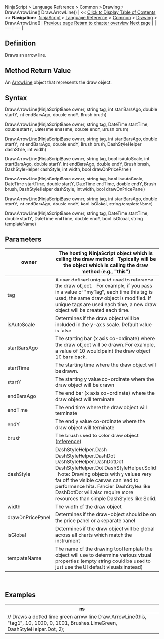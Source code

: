 ﻿
NinjaScript > Language Reference > Common > Drawing > Draw.ArrowLine()
Draw.ArrowLine()
| << [Click to Display Table of Contents](draw_arrowline.md) >> **Navigation:**     [NinjaScript](ninjascript.md) > [Language Reference](language_reference_wip.md) > [Common](common.md) > [Drawing](drawing.md) > Draw.ArrowLine() | [Previous page](arrowdown.md) [Return to chapter overview](drawing.md) [Next page](arrowline.md) |
| --- | --- |
## Definition
Draws an arrow line.
 
## Method Return Value
An [ArrowLine](arrowline.md) object that represents the draw object.
 
## Syntax
Draw.ArrowLine(NinjaScriptBase owner, string tag, int startBarsAgo, double startY, int endBarsAgo, double endY, Brush brush)  

Draw.ArrowLine(NinjaScriptBase owner, string tag, DateTime startTime, double startY, DateTime endTime, double endY, Brush brush)  

Draw.ArrowLine(NinjaScriptBase owner, string tag, int startBarsAgo, double startY, int endBarsAgo, double endY, Brush brush, DashStyleHelper dashStyle, int width)  

Draw.ArrowLine(NinjaScriptBase owner, string tag, bool isAutoScale, int startBarsAgo, double startY, int endBarsAgo, double endY, Brush brush, DashStyleHelper dashStyle, int width, bool drawOnPricePanel)  

Draw.ArrowLine(NinjaScriptBase owner, string tag, bool isAutoScale, DateTime startTime, double startY, DateTime endTime, double endY, Brush brush, DashStyleHelper dashStyle, int width, bool drawOnPricePanel)  

Draw.ArrowLine(NinjaScriptBase owner, string tag, int startBarsAgo, double startY, int endBarsAgo, double endY, bool isGlobal, string templateName)  

Draw.ArrowLine(NinjaScriptBase owner, string tag, DateTime startTime, double startY, DateTime endTime, double endY, bool isGlobal, string templateName)
 
## Parameters
| owner | The hosting NinjaScript object which is calling the draw method   Typically will be the object which is calling the draw method (e.g., "this") |
| --- | --- |
| tag | A user defined unique id used to reference the draw object.    For example, if you pass in a value of "myTag", each time this tag is used, the same draw object is modified. If unique tags are used each time, a new draw object will be created each time. |
| isAutoScale | Determines if the draw object will be included in the y-axis scale. Default value is false. |
| startBarsAgo | The starting bar (x axis co-ordinate) where the draw object will be drawn. For example, a value of 10 would paint the draw object 10 bars back. |
| startTime | The starting time where the draw object will be drawn. |
| startY | The starting y value co-ordinate where the draw object will be drawn |
| endBarsAgo | The end bar (x axis co-ordinate) where the draw object will terminate |
| endTime | The end time where the draw object will terminate |
| endY | The end y value co-ordinate where the draw object will terminate |
| brush | The brush used to color draw object ([reference](https://msdn.microsoft.com/en-us/library/system.windows.media.brushes%28v=vs.110%29.aspx)) |
| dashStyle | DashStyleHelper.Dash  DashStyleHelper.DashDot  DashStyleHelper.DashDotDot  DashStyleHelper.Dot  DashStyleHelper.Solid    Note: Drawing objects with y values very far off the visible canvas can lead to performance hits. Fancier DashStyles like DashDotDot will also require more resources than simple DashStyles like Solid. |
| width | The width of the draw object |
| drawOnPricePanel | Determines if the draw-object should be on the price panel or a separate panel |
| isGlobal | Determines if the draw object will be global across all charts which match the instrument |
| templateName | The name of the drawing tool template the object will use to determine various visual properties (empty string could be used to just use the UI default visuals instead) |
 
## 
## Examples
| ns |
| --- |
| // Draws a dotted lime green arrow line Draw.ArrowLine(this, "tag1", 10, 1000, 0, 1001, Brushes.LimeGreen, DashStyleHelper.Dot, 2); |

